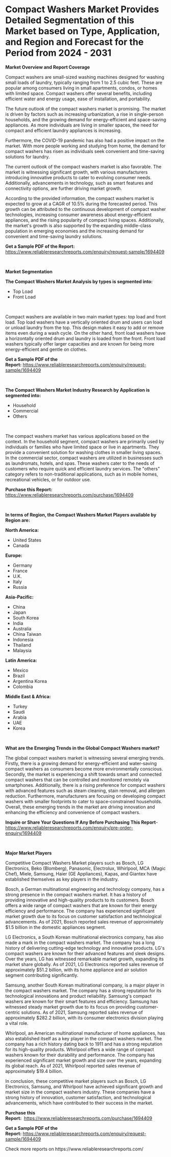 <p><h1>Compact Washers Market Provides Detailed Segmentation of this Market based on Type, Application, and Region and Forecast for the Period from 2024 - 2031</h1></p><p><strong>Market Overview and Report Coverage</strong></p>
<p><p>Compact washers are small-sized washing machines designed for washing small loads of laundry, typically ranging from 1 to 2.5 cubic feet. These are popular among consumers living in small apartments, condos, or homes with limited space. Compact washers offer several benefits, including efficient water and energy usage, ease of installation, and portability.</p><p>The future outlook of the compact washers market is promising. The market is driven by factors such as increasing urbanization, a rise in single-person households, and the growing demand for energy-efficient and space-saving appliances. As more individuals are living in smaller spaces, the need for compact and efficient laundry appliances is increasing.</p><p>Furthermore, the COVID-19 pandemic has also had a positive impact on the market. With more people working and studying from home, the demand for compact washers has risen as individuals seek convenient and time-saving solutions for laundry.</p><p>The current outlook of the compact washers market is also favorable. The market is witnessing significant growth, with various manufacturers introducing innovative products to cater to evolving consumer needs. Additionally, advancements in technology, such as smart features and connectivity options, are further driving market growth.</p><p>According to the provided information, the compact washers market is expected to grow at a CAGR of 10.5% during the forecasted period. This growth can be attributed to the continuous development of compact washer technologies, increasing consumer awareness about energy-efficient appliances, and the rising popularity of compact living spaces. Additionally, the market's growth is also supported by the expanding middle-class population in emerging economies and the increasing demand for convenient and time-saving laundry solutions.</p></p>
<p><strong>Get a Sample PDF of the Report:</strong> <a href="https://www.reliableresearchreports.com/enquiry/request-sample/1694409">https://www.reliableresearchreports.com/enquiry/request-sample/1694409</a></p>
<p>&nbsp;</p>
<p><strong>Market Segmentation</strong></p>
<p><strong>The Compact Washers Market Analysis by types is segmented into:</strong></p>
<p><ul><li>Top Load</li><li>Front Load</li></ul></p>
<p>&nbsp;</p>
<p><p>Compact washers are available in two main market types: top load and front load. Top load washers have a vertically oriented drum and users can load or unload laundry from the top. This design makes it easy to add or remove items even during a wash cycle. On the other hand, front load washers have a horizontally oriented drum and laundry is loaded from the front. Front load washers typically offer larger capacities and are known for being more energy-efficient and gentle on clothes.</p></p>
<p><strong>Get a Sample PDF of the Report:</strong>&nbsp;<a href="https://www.reliableresearchreports.com/enquiry/request-sample/1694409">https://www.reliableresearchreports.com/enquiry/request-sample/1694409</a></p>
<p>&nbsp;</p>
<p><strong>The Compact Washers Market Industry Research by Application is segmented into:</strong></p>
<p><ul><li>Household</li><li>Commercial</li><li>Others</li></ul></p>
<p>&nbsp;</p>
<p><p>The compact washers market has various applications based on the context. In the household segment, compact washers are primarily used by individuals or families who have limited space or live in apartments. They provide a convenient solution for washing clothes in smaller living spaces. In the commercial sector, compact washers are utilized in businesses such as laundromats, hotels, and spas. These washers cater to the needs of customers who require quick and efficient laundry services. The "others" category refers to non-traditional applications, such as in mobile homes, recreational vehicles, or for outdoor use.</p></p>
<p><strong>Purchase this Report:</strong>&nbsp; <a href="https://www.reliableresearchreports.com/purchase/1694409">https://www.reliableresearchreports.com/purchase/1694409</a></p>
<p>&nbsp;</p>
<p><strong>In terms of Region, the Compact Washers Market Players available by Region are:</strong></p>
<p>
    <p> <strong> North America: </strong>
        <ul>
            <li>United States</li>
            <li>Canada</li>
        </ul>
        </p> 
    <p> <strong> Europe: </strong>
        <ul>
            <li>Germany</li>
            <li>France</li>
            <li>U.K.</li>
            <li>Italy</li>
            <li>Russia</li>
        </ul>
        </p> 
    <p> <strong> Asia-Pacific: </strong>
        <ul>
            <li>China</li>
            <li>Japan</li>
            <li>South Korea</li>
            <li>India</li>
            <li>Australia</li>
            <li>China Taiwan</li>
            <li>Indonesia</li>
            <li>Thailand</li>
            <li>Malaysia</li>
        </ul>
        </p> 
    <p> <strong> Latin America: </strong>
        <ul>
            <li>Mexico</li>
            <li>Brazil</li>
            <li>Argentina Korea</li>
            <li>Colombia</li>
        </ul>
        </p> 
    <p> <strong> Middle East & Africa: </strong>
        <ul>
            <li>Turkey</li>
            <li>Saudi</li>
            <li>Arabia</li>
            <li>UAE</li>
            <li>Korea</li>
        </ul>
    </p>
    </p>
<p>&nbsp;</p>
<p><strong>What are the Emerging Trends in the Global Compact Washers market?</strong></p>
<p><p>The global compact washers market is witnessing several emerging trends. Firstly, there is a growing demand for energy-efficient and water-saving compact washers as consumers become more environmentally conscious. Secondly, the market is experiencing a shift towards smart and connected compact washers that can be controlled and monitored remotely via smartphones. Additionally, there is a rising preference for compact washers with advanced features such as steam cleaning, stain removal, and allergen reduction. Furthermore, manufacturers are focusing on developing compact washers with smaller footprints to cater to space-constrained households. Overall, these emerging trends in the market are driving innovation and enhancing the efficiency and convenience of compact washers.</p></p>
<p><strong>Inquire or Share Your Questions If Any Before Purchasing This Report</strong>- <a href="https://www.reliableresearchreports.com/enquiry/pre-order-enquiry/1694409">https://www.reliableresearchreports.com/enquiry/pre-order-enquiry/1694409</a></p>
<p>&nbsp;</p>
<p><strong>Major Market Players</strong></p>
<p><p>Competitive Compact Washers Market players such as Bosch, LG Electronics, Beko (Blomberg), Panasonic, Electrolux, Whirlpool, MCA (Magic Chef), Miele, Samsung, Haier (GE Appliances), Kapas, and Giantex have established themselves as key players in the industry.</p><p>Bosch, a German multinational engineering and technology company, has a strong presence in the compact washers market. It has a history of providing innovative and high-quality products to its customers. Bosch offers a wide range of compact washers that are known for their energy efficiency and performance. The company has experienced significant market growth due to its focus on customer satisfaction and technological advancements. As of 2021, Bosch reported sales revenue of approximately $1.5 billion in the domestic appliances segment.</p><p>LG Electronics, a South Korean multinational electronics company, has also made a mark in the compact washers market. The company has a long history of delivering cutting-edge technology and innovative products. LG's compact washers are known for their advanced features and sleek designs. Over the years, LG has witnessed remarkable market growth, expanding its market share globally. As of 2021, LG Electronics reported sales revenue of approximately $51.2 billion, with its home appliance and air solution segment contributing significantly.</p><p>Samsung, another South Korean multinational company, is a major player in the compact washers market. The company has a strong reputation for its technological innovations and product reliability. Samsung's compact washers are known for their smart features and efficiency. Samsung has witnessed steady market growth due to its focus on providing customer-centric solutions. As of 2021, Samsung reported sales revenue of approximately $282.2 billion, with its consumer electronics division playing a vital role.</p><p>Whirlpool, an American multinational manufacturer of home appliances, has also established itself as a key player in the compact washers market. The company has a rich history dating back to 1911 and has a strong reputation for its high-quality products. Whirlpool offers a wide range of compact washers known for their durability and performance. The company has experienced significant market growth and size over the years, expanding its global reach. As of 2021, Whirlpool reported sales revenue of approximately $19.4 billion.</p><p>In conclusion, these competitive market players such as Bosch, LG Electronics, Samsung, and Whirlpool have achieved significant growth and market size in the compact washers industry. These companies have a strong history of innovation, customer satisfaction, and technological advancements, which have contributed to their success in the market.</p></p>
<p><strong>Purchase this Report:</strong>&nbsp;&nbsp;<a href="https://www.reliableresearchreports.com/purchase/1694409">https://www.reliableresearchreports.com/purchase/1694409</a></p>
<p></p>
<p><strong>Get a Sample PDF of the Report:</strong>&nbsp;<a href="https://www.reliableresearchreports.com/enquiry/request-sample/1694409">https://www.reliableresearchreports.com/enquiry/request-sample/1694409</a></p>
<p>Check more reports on https://www.reliableresearchreports.com/</p>